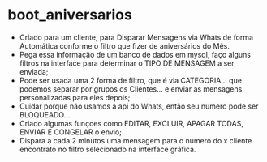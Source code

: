 # boot_aniversarios 
* Criado para um cliente, para Disparar Mensagens via Whats de forma Automática conforme o filtro que fizer de aniversários do Mês.
* Pega essa informação de um banco de dados em mysql, faço alguns filtros na interface para determinar o TIPO DE MENSAGEM a ser enviada;
* Pode ser usada uma 2 forma de filtro, que é via CATEGORIA... que podemos separar por grupos os Clientes... e enviar as mensagens personalizadas para eles depois;
* Cuidar porque não usamos a api do Whats, então seu  numero pode ser BLOQUEADO...
* Criado algumas funçoes como EDITAR, EXCLUIR, APAGAR TODAS, ENVIAR E CONGELAR o envio;
* Dispara a cada 2 minutos uma mensagem para o numero do x cliente encontrato no filtro selecionado na interface gráfica.
